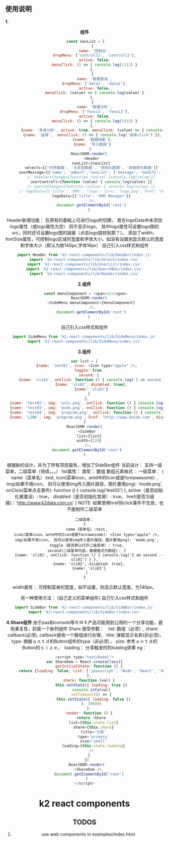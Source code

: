 ## 使用说明
**1.<Header />组件**
```javascript
 const navList = [
       {
         name: '控制台',
         dropMenu: ['controll1', 'controll2'],
         active: false,
         menuClick: () => { console.log(1111) }
       },
       {
         name: '数据查询',
         dropMenu: ['data1', 'data2'],
         active: false,
         menuClick: (value) => { console.log(value) }
       },
       {
         name: '数据分析',
         dropMenu: ['fenxi1', 'fenxi2'],
         active: false,
         menuClick: () => { console.log(3333) }
       },
       {name: '多维分析', active: true, menuClick: (value) => { console.log(value) }},
       {name: '运维',  menuClick: () => { console.log('运维click') }},
       {name: '数据档案'},
       {name: '导入数据'}
     ]
    ReactDOM.render(
      <Header
      navList={navList}
      selects={['时序数据', '关系型数据', '结构化数据', '非结构化数据']}
      userMessage={{'name': 'adminT','navList': ['message', 'modify', 'layout']}}
      // onSelectChange={function (value) {console.log(value)}}
      userControll={function (value) { console.log(value) }}
      // searchChange={function (value) { console.log(value) }}
      // logoData={{'title': 'KMX', 'logo': {src: 'logo.png', href: 'http://www.baidu.com'}, 'width': 180, fontSize: 16}}
      logoData={{'title': 'KMX Manager'}}
       />,
      document.getElementById('root')
    )
```
Header新增功能：
  在原有的基础上可进行logo的切换， 若在logoData中未添加logo属性（或logo属性为空） 则不显示logo，
  其中logo属性可设置logo图的src，同时还可设置logo图的链接（点击logo跳转到那？）。
  添加了width、fontSize属性，可控制logo区域的宽度和字体大小，如没有设置则显示默认的宽度和字体大小（默认为款140px,字体16px）
自己引入css样式和组件
```javascript
import Header from 'k2-react-components/lib/Header/index.js'
import 'k2-react-components/lib/Select/index.css'
import 'k2-react-components/lib/UserList/index.css'
import 'k2-react-components/lib/SearchBox/index.css'
import 'k2-react-components/lib/Header/index.css'
```

**2.<SideMenu />组件**
```javascript
 const menuComponent = <span>11</span>
    ReactDOM.render(
      <SideMenu menuComponent={menuComponent}
       />,
      document.getElementById('root')
    )
```
自己引入css样式和组件
```javascript
import SideMenu from 'k2-react-components/lib/SideMenu/index.js'
import 'k2-react-components/lib/SideMenu/index.css'
```

**3.<SideBar />组件**
```javascript
var list = [
  {name: 'test01', icon: <Icon type="apple" />,
    toggle: true,
    second: [
      {name: 'sli01', onClick: function () { console.log('I am second -- sli01') } },
      {name: 'sli02', disabled: true},
      {name: 'sli03'}
    ]
  },
  {name: 'test02', img: 'anls.png', onClick: function () { console.log('test02') }, active: true},
  {name: 'test03', img: 'mode.png', onClick: function () { console.log('test03') }},
  {name: 'test04', img: 'program.png', onClick: function () { console.log('test04') }},
  {name: 'LINK', img: 'program.png', href: 'http://www.baidu.com', disabled: true}
]
ReactDOM.render(
  <SideBar
    list={list}
    width={220}
   />,
  document.getElementById('root')
)
```
根据新的设计，并为了所有项目服务，增加了SideBar组件
当前设计： 支持一级菜单，二级菜单（待续。。。）
list属性：
  类型： 数组
  数组元素格式：
    一级菜单：
    {
      name（菜单名）:test,
      icon(菜单icon，antd中的Icon或是fontawesome): <Icon type="apple" />,
      img(如果不用icon， 则可以使用img传入图片路径，图片要用png): 'mode.png',
      onClick(菜单点击事件): function () { console.log('test02') },
      active（是否初始化被激活）: true，
      disabled（是否初始化禁用）: true，
      href(是否为链接)：'http://www.k2data.com.cn'
    }
    NOTE: 如果使用href则click事件不生效，也不能制作二级菜单

    二级菜单：
    {
      name（菜单名）:test,
      icon(菜单icon，antd中的Icon或是fontawesome): <Icon type="apple" />,
      img(如果不用icon， 则可以使用img传入图片路径，图片要用png): 'mode.png',
      toggle（是否默认打开二级菜单）: true,
      second(二级菜单内容，数据格式为数组)： [
        {name: 'sli01', onClick: function () { console.log('I am second -- sli01') } },
        {name: 'sli02', disabled: true},
        {name: 'sli03'}
      ]
    }
width属性：
  可控制菜单的宽度，如不设置，则显示默认宽度，为140px。

另一种使用方法：
  <SideBar width={220}>
    {自己定义的菜单组件}
  </SideBar>
自己引入css样式和组件
```javascript
import SideBar from 'k2-react-components/lib/SideBar/index.js'
import 'k2-react-components/lib/SideBar/index.css'
```
**4.Share组件**
由于pas和console等ＫＭＸ产品可能用到公用的一个分享功能，避免重复性，封装一个新的组件 Share
接受参数：　list: 数组（必须）, share:　callback(必须), callback接收一个数组进行处理，
          title: 弹窗显示名称(非必须)，　type: 根据ａｎｔｄ的Button组件的type（非必须），
          size: 参考ａｎｔｄ的Button的ｓｉｚｅ，　loading： 分享触发时的loading效果
eg：
  ```javascript
  <script type="text/babel">
  var ShareDom = React.createClass({
      getInitialState: function () {
        return {loading: false, list: ['javascript', 'Node', 'React', 'Vue']}
      },
      share: function (val) {
        this.setState({ loading: true })
        console.info(val)
        setTimeout(() => {
          this.setState({ loading: false })
        }, 10000)
      },
      render: function () {
        return <Share
          list={this.state.list}
          share={this.share}
          title='分享'
          type='primary'
          size='small'
          loading={this.state.loading}
        />
      }
    })
    ReactDOM.render(
      <ShareDom />,
      document.getElementById('root')
    )
  </script>
  ```

# k2 react components

## TODOS
1. use web components in examples/index.html
